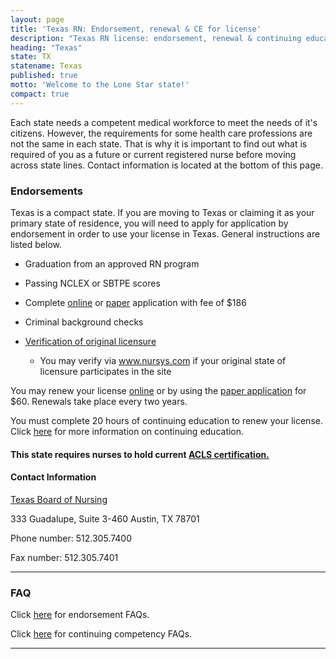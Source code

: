 ```yaml
---
layout: page
title: 'Texas RN: Endorsement, renewal & CE for license'
description: "Texas RN license: endorsement, renewal & continuing education info. Stay informed & meet nursing requirements in the state.\r"
heading: "Texas"
state: TX
statename: Texas
published: true
motto: 'Welcome to the Lone Star state!'
compact: true
---
```


Each state needs a competent medical workforce to meet the needs of it's citizens. However, the requirements for some health care professions are not the same in each state. That is why it is important to find out what is required of you as a future or current registered nurse before moving across state lines. Contact information is located at the bottom of this page.

### Endorsements

Texas is a compact state. If you are moving to Texas or claiming it as your primary state of residence, you will need to apply for application by endorsement in order to use your license in Texas. General instructions are listed below.

*   Graduation from an approved RN program
    
*   Passing NCLEX or SBTPE scores
    
*   Complete [online](https://txapps.texas.gov/app/orig/index.jsp?AGENCY_NAME=bne&CONFIG_ID=BNE_END&LICENSE_ID=01) or [paper](https://www.bon.texas.gov/licensure_endorsement.asp#paper) application with fee of $186
    
*   Criminal background checks
    
*   [Verification of original licensure](https://www.bon.texas.gov/pdfs/RN-verif.pdf)
    
    *   You may verify via www.nursys.com if your original state of licensure participates in the site
        

You may renew your license [online](https://txapps.texas.gov/NASApp/bnexam/BNExamManager) or by using the [paper application](https://www.bon.texas.gov/pdfs/licensure_pdfs/license_renewal_pdfs/RenewRN2013.pdf) for $60. Renewals take place every two years.

You must complete 20 hours of continuing education to renew your license. Click [here](https://www.bon.texas.gov/education_continuing_education.asp) for more information on continuing education.

#### This state requires nurses to hold current [ACLS certification.](https://www.acls.net/texas-acls-pals-bls.htm)

#### Contact Information

[Texas Board of Nursing](https://www.bon.texas.gov/)

333 Guadalupe, Suite 3-460
Austin, TX 78701

Phone number: 512.305.7400

Fax number: 512.305.7401

* * *

### FAQ

Click [here](https://www.bon.texas.gov/faq_licensure.asp) for endorsement FAQs.

Click [here](https://www.bon.texas.gov/education_continuing_education.asp) for continuing competency FAQs.

* * *